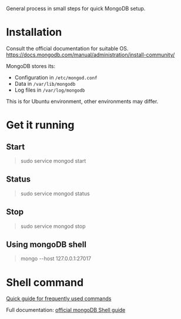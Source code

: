 General process in small steps for quick MongoDB setup.

# Installation  

Consult the official documentation for suitable OS.
https://docs.mongodb.com/manual/administration/install-community/

MongoDB stores its:
- Configuration in `/etc/mongod.conf`
- Data in `/var/lib/mongodb`
- Log files in `/var/log/mongodb`

This is for Ubuntu environment, other environments may differ.
# Get it running  

## Start

> sudo service mongod start

## Status

> sudo service mongod status

## Stop

> sudo service mongod stop

## Using mongoDB shell

> mongo --host 127.0.0.1:27017

# Shell command  

[Quick guide for frequently used commands](Shell-command.md)

Full documentation: [official mongoDB Shell guide](https://docs.mongodb.com/manual/mongo/)
